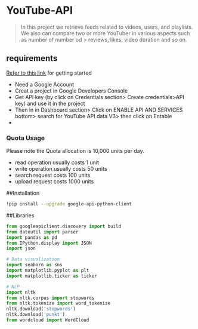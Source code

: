 # YouTube-API
> In this project we retrieve feeds related to videos, users, and playlists. We also can compare two or more YouTuber in various aspects such as number of number od > reviews, likes, video duration and so on.

## requirements
[Refer to this link](https://developers.google.com/youtube/v3/getting-started) for getting started

- Need a Google Account
- Creat a project in Google Developers Console
- Get API key (by click on Credentials section> Create credentials>API key) and use it in the project
- Then in in Dashboard section> Click on ENABLE API AND SERVICES bottom> search for YouTube API data V3> then click on Entable
- 
### Quota Usage 
Please note the Quota allocation is 10,000 units per day.
- read operation usually costs 1 unit
- write operation usually costs 50 units
- search request costs 100 units
- upload request costs 1000 units
 
##Installation

```bash
!pip install --upgrade google-api-python-client
```

##Libraries

```python
from googleapiclient.discovery import build
from dateutil import parser
import pandas as pd
from IPython.display import JSON
import json

# Data visualization 
import seaborn as sns
import matplotlib.pyplot as plt
import matplotlib.ticker as ticker

# NLP
import nltk
from nltk.corpus import stopwords
from nltk.tokenize import word_tokenize
nltk.download('stopwords')
nltk.download('punkt')
from wordcloud import WordCloud
```

